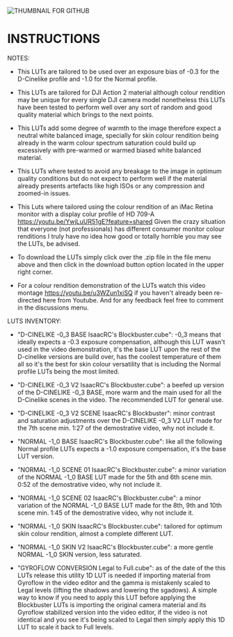 ![THUMBNAIL FOR GITHUB](https://github.com/IRCGraphic/D-CINELIKE-AND-NORMAL-BLOCKBUSTER-LUT/assets/113941057/e6f190df-de00-4c56-9cd2-f3cd11eee20f)
# INSTRUCTIONS
NOTES: 
- This LUTs are tailored to be used over an exposure bias of -0.3 for the D-Cinelike profile and -1.0 for the Normal profile.

- This LUTs are tailored for DJI Action 2 material although colour rendition may be unique for every single DJI camera model nonetheless this LUTs have been tested to perform well over any sort of random and good quality material which brings to the next points.

- This LUTs add some degree of warmth to the image therefore expect a neutral white balanced image, specially for skin colour rendition being already in the warm colour spectrum saturation could build up excessively with pre-warmed or warmed biased white balanced material.

- This LUTs where tested to avoid any breakage to the image in optimum quality conditions but do not expect to perform well if the material already presents artefacts like high ISOs or any compression and zoomed-in issues.

- This Luts where tailored using the colour rendition of an iMac Retina monitor with a display colur profile of HD 709-A https://youtu.be/YwjLuUR51gE?feature=shared Given the crazy situation that everyone (not professionals) has different consumer monitor colour renditions I truly have no idea how good or totally horrible you may see the LUTs, be advised.

- To download the LUTs simply click over the .zip file in the file menu above and then click in the download button option located in the upper right corner.

- For a colour rendition demonstration of the LUTs watch this video montage https://youtu.be/u3WZun1xiSQ if you haven't already been re-directed here from Youtube. And for any feedback feel free to comment in the discussions menu.

LUTS INVENTORY:
- "D-CINELIKE -0_3 BASE IsaacRC's Blockbuster.cube": -0_3 means that ideally expects a -0.3 exposure compensation, although this LUT wasn't used in the video demonstration, it's the base LUT upon the rest of the D-cinelike versions are build over, has the coolest temperature of them all so it's the best for skin colour versatility that is including the Normal profile LUTs being the most limited.

- "D-CINELIKE -0_3 V2 IsaacRC's Blockbuster.cube": a beefed up version of the D-CINELIKE -0_3 BASE, more warm and the main used for all the D-Cinelike scenes in the video. The recommended LUT for general use.

- "D-CINELIKE -0_3 V2 SCENE IsaacRC's Blockbuster": minor contrast and saturation adjustments over the D-CINELIKE -0_3 V2 LUT made for the 7th scene min. 1:27 of the demostrative video, why not include it.

- "NORMAL -1_0 BASE IsaacRC's Blockbuster.cube": like all the following Normal profile LUTs expects a -1.0 exposure compensation, it's the base LUT version.

- "NORMAL -1_0 SCENE 01 IsaacRC's Blockbuster.cube": a minor variation of the NORMAL -1_0 BASE LUT made for the 5th and 6th scene min. 0:52 of the demostrative video, why not include it.

- "NORMAL -1_0 SCENE 02 IsaacRC's Blockbuster.cube": a minor variation of the NORMAL -1_0 BASE LUT made for the 8th, 9th and 10th scene min. 1:45 of the demostrative video, why not include it.

- "NORMAL -1_0 SKIN IsaacRC's Blockbuster.cube": tailored for optimum skin colour rendition, almost a complete different LUT.

- "NORMAL -1_0 SKIN V2 IsaacRC's Blockbuster.cube": a more gentle NORMAL -1_0 SKIN version, less saturated.

- "GYROFLOW CONVERSION Legal to Full.cube": as of the date of the this LUTs release this utility 1D LUT is needed if importing material from Gyroflow in the video editor and the gamma is mistakenly scaled to Legal levels (lifting the shadows and lowering the sgadows). A simple way to know if you need to apply this LUT before applying the Blockbuster LUTs is importing the original camera material and its Gyroflow stabilized version into the video editor, if the video is not identical and you see it's being scaled to Legal then simply apply this 1D LUT to scale it back to Full levels.
